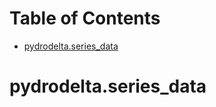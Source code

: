 # Table of Contents

* [pydrodelta.series\_data](#pydrodelta.series_data)

<a id="pydrodelta.series_data"></a>

# pydrodelta.series\_data

